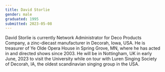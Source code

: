 ```yaml
---
title: David Storlie
gender: male
graduated: 1995
submitted: 2023-05-08
---
```


David Storlie is currently Network Administrator for Deco Products Company, a zinc-diecast manufacturer in Decorah, Iowa, USA. He is treasurer of Ye Olde Opera House in Spring Grove, MN, where he has acted in and directed shows since 2003. He will be in Nottingham, UK in early June, 2023 to visit the University while on tour with Luren Singing Society of Decorah, IA, the oldest scandinavian singing group in the USA.
